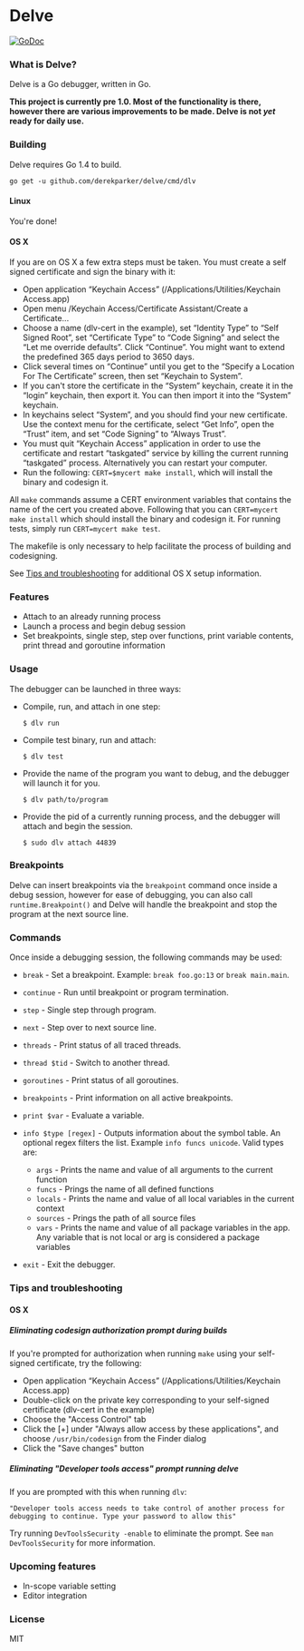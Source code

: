 # Delve

[![GoDoc](https://godoc.org/github.com/derekparker/delve?status.svg)](https://godoc.org/github.com/derekparker/delve)

### What is Delve?

Delve is a Go debugger, written in Go.

**This project is currently pre 1.0. Most of the functionality is there, however there are various improvements to be made. Delve is not _yet_ ready for daily use.**

### Building

Delve requires Go 1.4 to build.

```
go get -u github.com/derekparker/delve/cmd/dlv
```

#### Linux

You're done!

#### OS X

If you are on OS X a few extra steps must be taken. You must create a self signed certificate and sign the binary with it:

* Open application “Keychain Access” (/Applications/Utilities/Keychain Access.app)
* Open menu /Keychain Access/Certificate Assistant/Create a Certificate...
* Choose a name (dlv-cert in the example), set “Identity Type” to “Self Signed Root”, set “Certificate Type” to “Code Signing” and select the “Let me override defaults”. Click “Continue”. You might want to extend the predefined 365 days period to 3650 days.
* Click several times on “Continue” until you get to the “Specify a Location For The Certificate” screen, then set “Keychain to System”.
* If you can't store the certificate in the “System” keychain, create it in the “login” keychain, then export it. You can then import it into the “System” keychain.
* In keychains select “System”, and you should find your new certificate. Use the context menu for the certificate, select “Get Info”, open the “Trust” item, and set “Code Signing” to “Always Trust”.
* You must quit “Keychain Access” application in order to use the certificate and restart “taskgated” service by killing the current running “taskgated” process. Alternatively you can restart your computer.
* Run the following: `CERT=$mycert make install`, which will install the binary and codesign it.

All `make` commands assume a CERT environment variables that contains the name of the cert you created above.
Following that you can `CERT=mycert make install` which should install the binary and codesign it. For running tests, simply run `CERT=mycert make test`.

The makefile is only necessary to help facilitate the process of building and codesigning.

See [Tips and troubleshooting](#tips-and-troubleshooting) for additional OS X setup information.

### Features

* Attach to an already running process
* Launch a process and begin debug session
* Set breakpoints, single step, step over functions, print variable contents, print thread and goroutine information

### Usage

The debugger can be launched in three ways:

* Compile, run, and attach in one step:

	```
	$ dlv run
	```

* Compile test binary, run and attach:

	```
	$ dlv test
	```

* Provide the name of the program you want to debug, and the debugger will launch it for you.

	```
	$ dlv path/to/program
	```

* Provide the pid of a currently running process, and the debugger will attach and begin the session.

	```
	$ sudo dlv attach 44839
	```

### Breakpoints

Delve can insert breakpoints via the `breakpoint` command once inside a debug session, however for ease of debugging, you can also call `runtime.Breakpoint()` and Delve will handle the breakpoint and stop the program at the next source line.

### Commands

Once inside a debugging session, the following commands may be used:

* `break` - Set a breakpoint. Example: `break foo.go:13` or `break main.main`.

* `continue` - Run until breakpoint or program termination.

* `step` - Single step through program.

* `next` - Step over to next source line.

* `threads` - Print status of all traced threads.

* `thread $tid` - Switch to another thread.

* `goroutines` - Print status of all goroutines.

* `breakpoints` - Print information on all active breakpoints.

* `print $var` - Evaluate a variable.

* `info $type [regex]` - Outputs information about the symbol table. An optional regex filters the list. Example `info funcs unicode`. Valid types are:
  * `args` - Prints the name and value of all arguments to the current function
  * `funcs` - Prings the name of all defined functions
  * `locals` - Prints the name and value of all local variables in the current context
  * `sources` - Prings the path of all source files
  * `vars` - Prints the name and value of all package variables in the app. Any variable that is not local or arg is considered a package variables

* `exit` - Exit the debugger.

### Tips and troubleshooting

#### OS X

##### Eliminating codesign authorization prompt during builds

If you're prompted for authorization when running `make` using your self-signed certificate, try the following:

* Open application “Keychain Access” (/Applications/Utilities/Keychain Access.app)
* Double-click on the private key corresponding to your self-signed certificate (dlv-cert in the example)
* Choose the "Access Control" tab
* Click the [+] under "Always allow access by these applications", and choose `/usr/bin/codesign` from the Finder dialog
* Click the "Save changes" button

##### Eliminating "Developer tools access" prompt running delve

If you are prompted with this when running `dlv`:

    "Developer tools access needs to take control of another process for debugging to continue. Type your password to allow this"

Try running `DevToolsSecurity -enable` to eliminate the prompt. See `man DevToolsSecurity` for more information.


### Upcoming features

* In-scope variable setting
* Editor integration

### License

MIT
